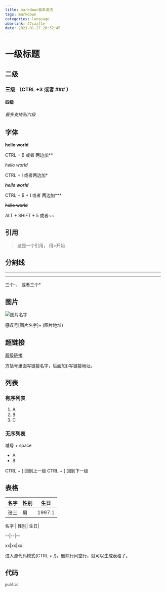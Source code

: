 ```yaml
---
title: markdown基本语法
tags: markdown
categories: language
abbrlink: 47caaf1e
date: 2021-01-27 20:32:45
---
```


# 一级标题

## 二级

### 三级 （CTRL +3 或者 ### ）

#### 四级

###### 最多支持到六级



## 字体

**hello world**

CTRL + B 或者 两边加**

*hello world*

CTRL + I 或者两边加* 

***hello world***

CTRL + B + I 或者 两边加***

~~hello world~~

ALT + SHIFT + 5  或者~~ 



## 引用

> 这是一个引用， 用>开始 



## 分割线

---

***

三个-， 或者三个*



## 图片

![图片名字](https://www.w3schools.com/images/w3schools_green.jpg)

感叹号[图片名字]+ (图片地址)



## 超链接

[超级链接](https://kubernetes.io/docs/concepts/services-networking/service/#ips-and-vips)

方括号里面写链接名字，后面加()写链接地址。

## 列表

### 有序列表

1. A
2. B
3. C

### 无序列表

减号 + space

- A
- B

CTRL + [  回到上一级
CTRL + ]  回到下一级



## 表格

| 名字 | 性别 | 生日   |
| ---- | ---- | ------ |
| 张三 | 男   | 1997.1 |

名字 | 性别| 生日|

--|--|--

xx|xx|xx|

进入源代码模式(CTRL + /)，删除行间空行，就可以生成表格了。

## 代码

```shell
public
```
